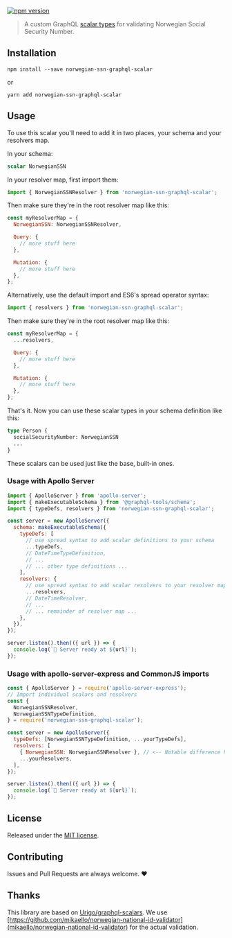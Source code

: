 [![npm version](https://badge.fury.io/js/norwegian-ssn-graphql-scalar.svg)](https://badge.fury.io/js/norwegian-ssn-graphql-scalar)

> A custom GraphQL [scalar types](http://graphql.org/learn/schema/#scalar-types) for validating Norwegian Social Security Number.

## Installation

```
npm install --save norwegian-ssn-graphql-scalar
```

or

```
yarn add norwegian-ssn-graphql-scalar
```

## Usage

To use this scalar you'll need to add it in two places, your schema and your resolvers map.

In your schema:

```graphql
scalar NorwegianSSN
```

In your resolver map, first import them:

```javascript
import { NorwegianSSNResolver } from 'norwegian-ssn-graphql-scalar';
```

Then make sure they're in the root resolver map like this:

```javascript
const myResolverMap = {
  NorwegianSSN: NorwegianSSNResolver,

  Query: {
    // more stuff here
  },

  Mutation: {
    // more stuff here
  },
};
```

Alternatively, use the default import and ES6's spread operator syntax:

```javascript
import { resolvers } from 'norwegian-ssn-graphql-scalar';
```

Then make sure they're in the root resolver map like this:

```javascript
const myResolverMap = {
  ...resolvers,

  Query: {
    // more stuff here
  },

  Mutation: {
    // more stuff here
  },
};
```

That's it. Now you can use these scalar types in your schema definition like this:

```graphql
type Person {
  socialSecurityNumber: NorwegianSSN
  ...
}
```

These scalars can be used just like the base, built-in ones.

### Usage with Apollo Server

```javascript
import { ApolloServer } from 'apollo-server';
import { makeExecutableSchema } from '@graphql-tools/schema';
import { typeDefs, resolvers } from 'norwegian-ssn-graphql-scalar';

const server = new ApolloServer({
  schema: makeExecutableSchema({
    typeDefs: [
      // use spread syntax to add scalar definitions to your schema
      ...typeDefs,
      // DateTimeTypeDefinition,
      // ...
      // ... other type definitions ...
    ],
    resolvers: {
      // use spread syntax to add scalar resolvers to your resolver map
      ...resolvers,
      // DateTimeResolver,
      // ...
      // ... remainder of resolver map ...
    },
  }),
});

server.listen().then(({ url }) => {
  console.log(`🚀 Server ready at ${url}`);
});
```

### Usage with apollo-server-express and CommonJS imports

```javascript
const { ApolloServer } = require('apollo-server-express');
// Import individual scalars and resolvers
const {
  NorwegianSSNResolver,
  NorwegianSSNTypeDefinition,
} = require('norwegian-ssn-graphql-scalar');

const server = new ApolloServer({
  typeDefs: [NorwegianSSNTypeDefinition, ...yourTypeDefs],
  resolvers: [
    { NorwegianSSN: NorwegianSSNResolver }, // <-- Notable difference here
    ...yourResolvers,
  ],
});

server.listen().then(({ url }) => {
  console.log(`🚀 Server ready at ${url}`);
});
```

## License

Released under the [MIT license](./LICENSE).

## Contributing

Issues and Pull Requests are always welcome. ❤️

## Thanks

This library are based on [Urigo/graphql-scalars](https://github.com/Urigo/graphql-scalars). We use [https://github.com/mikaello/norwegian-national-id-validator](mikaello/norwegian-national-id-validator) for the actual validation.
